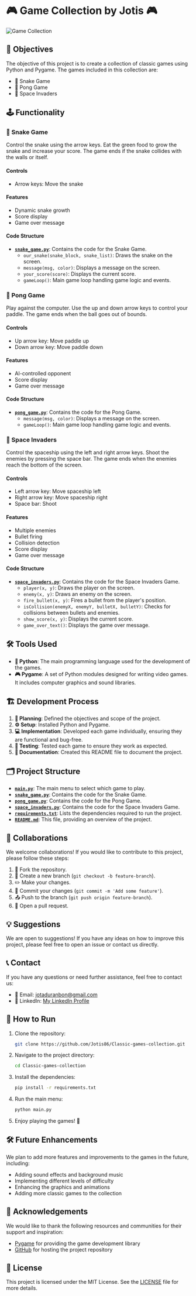 # 🎮 Game Collection by Jotis 🎮

![Game Collection](images/juegos.png)

## 🎯 Objectives
The objective of this project is to create a collection of classic games using Python and Pygame. The games included in this collection are:
- 🐍 Snake Game
- 🏓 Pong Game
- 👾 Space Invaders

## 🕹️ Functionality

### 🐍 Snake Game
Control the snake using the arrow keys. Eat the green food to grow the snake and increase your score. The game ends if the snake collides with the walls or itself.

#### Controls
- Arrow keys: Move the snake

#### Features
- Dynamic snake growth
- Score display
- Game over message

#### Code Structure
- **[`snake_game.py`](snake_game.py)**: Contains the code for the Snake Game.
  - `our_snake(snake_block, snake_list)`: Draws the snake on the screen.
  - `message(msg, color)`: Displays a message on the screen.
  - `your_score(score)`: Displays the current score.
  - `gameLoop()`: Main game loop handling game logic and events.

### 🏓 Pong Game
Play against the computer. Use the up and down arrow keys to control your paddle. The game ends when the ball goes out of bounds.

#### Controls
- Up arrow key: Move paddle up
- Down arrow key: Move paddle down

#### Features
- AI-controlled opponent
- Score display
- Game over message

#### Code Structure
- **[`pong_game.py`](pong_game.py)**: Contains the code for the Pong Game.
  - `message(msg, color)`: Displays a message on the screen.
  - `gameLoop()`: Main game loop handling game logic and events.

### 👾 Space Invaders
Control the spaceship using the left and right arrow keys. Shoot the enemies by pressing the space bar. The game ends when the enemies reach the bottom of the screen.

#### Controls
- Left arrow key: Move spaceship left
- Right arrow key: Move spaceship right
- Space bar: Shoot

#### Features
- Multiple enemies
- Bullet firing
- Collision detection
- Score display
- Game over message

#### Code Structure
- **[`space_invaders.py`](space_invaders.py)**: Contains the code for the Space Invaders Game.
  - `player(x, y)`: Draws the player on the screen.
  - `enemy(x, y)`: Draws an enemy on the screen.
  - `fire_bullet(x, y)`: Fires a bullet from the player's position.
  - `isCollision(enemyX, enemyY, bulletX, bulletY)`: Checks for collisions between bullets and enemies.
  - `show_score(x, y)`: Displays the current score.
  - `game_over_text()`: Displays the game over message.

## 🛠️ Tools Used
- **🐍 Python**: The main programming language used for the development of the games.
- **🎮 Pygame**: A set of Python modules designed for writing video games. It includes computer graphics and sound libraries.

## 🏗️ Development Process
1. **📝 Planning**: Defined the objectives and scope of the project.
2. **⚙️ Setup**: Installed Python and Pygame.
3. **💻 Implementation**: Developed each game individually, ensuring they are functional and bug-free.
4. **🧪 Testing**: Tested each game to ensure they work as expected.
5. **📄 Documentation**: Created this README file to document the project.

## 🗂️ Project Structure
- **[`main.py`](main.py)**: The main menu to select which game to play.
- **[`snake_game.py`](snake_game.py)**: Contains the code for the Snake Game.
- **[`pong_game.py`](pong_game.py)**: Contains the code for the Pong Game.
- **[`space_invaders.py`](space_invaders.py)**: Contains the code for the Space Invaders Game.
- **[`requirements.txt`](requirements.txt)**: Lists the dependencies required to run the project.
- **[`README.md`](README.md)**: This file, providing an overview of the project.

## 🤝 Collaborations
We welcome collaborations! If you would like to contribute to this project, please follow these steps:
1. 🍴 Fork the repository.
2. 🌿 Create a new branch (`git checkout -b feature-branch`).
3. ✏️ Make your changes.
4. 💾 Commit your changes (`git commit -m 'Add some feature'`).
5. 📤 Push to the branch (`git push origin feature-branch`).
6. 🔄 Open a pull request.

## 💡 Suggestions
We are open to suggestions! If you have any ideas on how to improve this project, please feel free to open an issue or contact us directly.

## 📞 Contact
If you have any questions or need further assistance, feel free to contact us:
- 📧 Email: jotaduranbon@gmail.com
- 💼 LinkedIn: [My LinkedIn Profile](www.linkedin.com/in/juan-duran-bon)

## 🚀 How to Run
1. Clone the repository:
    ```sh
    git clone https://github.com/Jotis86/Classic-games-collection.git
    ```
2. Navigate to the project directory:
    ```sh
    cd Classic-games-collection
    ```
3. Install the dependencies:
    ```sh
    pip install -r requirements.txt
    ```
4. Run the main menu:
    ```sh
    python main.py
    ```
5. Enjoy playing the games! 🎉

## 🛠️ Future Enhancements
We plan to add more features and improvements to the games in the future, including:
- Adding sound effects and background music
- Implementing different levels of difficulty
- Enhancing the graphics and animations
- Adding more classic games to the collection


## 🙏 Acknowledgements
We would like to thank the following resources and communities for their support and inspiration:
- [Pygame](https://www.pygame.org/) for providing the game development library
- [GitHub](https://github.com/) for hosting the project repository

## 📄 License

This project is licensed under the MIT License. See the [LICENSE](LICENSE) file for more details.
